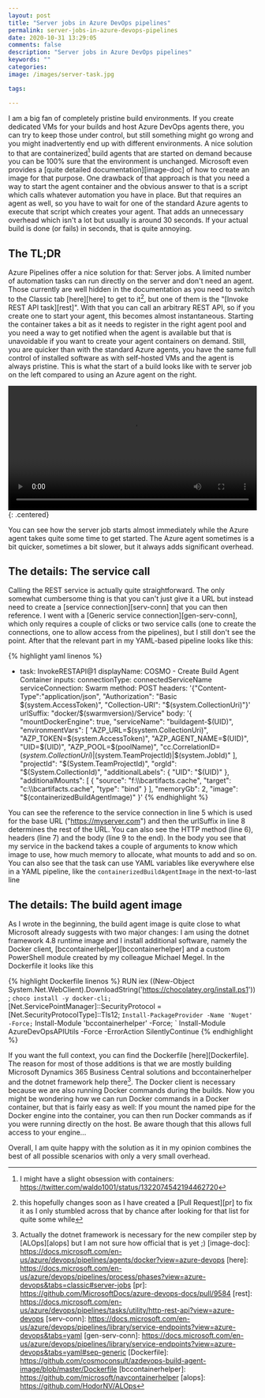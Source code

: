 ```yaml
---
layout: post
title: "Server jobs in Azure DevOps pipelines"
permalink: server-jobs-in-azure-devops-pipelines
date: 2020-10-31 13:29:05
comments: false
description: "Server jobs in Azure DevOps pipelines"
keywords: ""
categories:
image: /images/server-task.jpg

tags:

---
```


I am a big fan of completely pristine build environments. If you create dedicated VMs for your builds and host Azure DevOps agents there, you can try to keep those under control, but still something might go wrong and you might inadvertently end up with different environments. A nice solution to that are containerized[^1] build agents that are started on demand because you can be 100% sure that the environment is unchanged. Microsoft even provides a [quite detailed documentation][image-doc] of how to create an image for that purpose. One drawback of that approach is that you need a way to start the agent container and the obvious answer to that is a script which calls whatever automation you have in place. But that requires an agent as well, so you have to wait for one of the standard Azure agents to execute that script which creates your agent. That adds an unnecessary overhead which isn't a lot but usually is around 30 seconds. If your actual build is done (or fails) in seconds, that is quite annoying.

## The TL;DR
Azure Pipelines offer a nice solution for that: Server jobs. A limited number of automation tasks can run directly on the server and don't need an agent. Those currently are well hidden in the documentation as you need to switch to the Classic tab [here][here] to get to it[^2], but one of them is the "[Invoke REST API task][rest]". With that you can call an arbitrary REST API, so if you create one to start your agent, this becomes almost instantaneous. Starting the container takes a bit as it needs to register in the right agent pool and you need a way to get notified when the agent is available but that is unavoidable if you want to create your agent containers on demand. Still, you are quicker than with the standard Azure agents, you have the same full control of installed software as with self-hosted VMs and the agent is always pristine. This is what the start of a build looks like with te server job on the left compared to using an Azure agent on the right.

<video width="100%" controls>
  <source type="video/mp4" src="/images/server-tasks.mp4">
</video>
{: .centered}

You can see how the server job starts almost immediately while the Azure agent takes quite some time to get started. The Azure agent sometimes is a bit quicker, sometimes a bit slower, but it always adds significant overhead.

## The details: The service call
Calling the REST service is actually quite straightforward. The only somewhat cumbersome thing is that you can't just give it a URL but instead need to create a [service connection][serv-conn] that you can then reference. I went with a [Generic service connection][gen-serv-conn], which only requires a couple of clicks or two service calls (one to create the connections, one to allow access from the pipelines), but I still don't see the point. After that the relevant part in my YAML-based pipeline looks like this:

{% highlight yaml linenos %}
- task: InvokeRESTAPI@1
  displayName: COSMO - Create Build Agent Container
  inputs:
    connectionType:    connectedServiceName
    serviceConnection: Swarm
    method:            POST
    headers:           '{"Content-Type":"application/json", "Authorization": "Basic $(system.AccessToken)", "Collection-URI": "$(system.CollectionUri)"}'
    urlSuffix:         "docker/$(swarmversion)/Service"
    body: '{
        "mountDockerEngine":  true,
        "serviceName":        "buildagent-$(UID)",
        "environmentVars":    [
                                  "AZP_URL=$(system.CollectionUri)",
                                  "AZP_TOKEN=$(system.AccessToken)",
                                  "AZP_AGENT_NAME=$(UID)",
                                  "UID=$(UID)",
                                  "AZP_POOL=$(poolName)",
                                  "cc.CorrelationID=$(system.CollectionUri)|$(system.TeamProjectId)|$(system.JobId)"
                              ],
        "projectId":          "$(System.TeamProjectId)",
        "orgId":              "$(System.CollectionId)",
        "additionalLabels":   {
                                  "UID":  "$(UID)"
                              },
        "additionalMounts":   [
                                {
                                  "source": "f:\\bcartifacts.cache",
                                  "target": "c:\\bcartifacts.cache",
                                  "type": "bind"
                                }
                              ],
        "memoryGb":           2,
        "image":              "$(containerizedBuildAgentImage)"
      }'
{% endhighlight %}

You can see the reference to the service connection in line 5 which is used for the base URL ("https://myserver.com") and then the urlSuffix in line 8 determines the rest of the URL. You can also see the HTTP method (line 6), headers (line 7) and the body (line 9 to the end). In the body you see that my service in the backend takes a couple of arguments to know which image to use, how much memory to allocate, what mounts to add and so on. You can also see that the task can use YAML variables like everywhere else in a YAML pipeline, like the `containerizedBuildAgentImage` in the next-to-last line

## The details: The build agent image
As I wrote in the beginning, the build agent image is quite close to what Microsoft already suggests with two major changes: I am using the dotnet framework 4.8 runtime image and I install additional software, namely the Docker client, [bccontainerhelper][bccontainerhelper] and a custom PowerShell module created by my colleague Michael Megel. In the Dockerfile it looks like this

{% highlight Dockerfile linenos %}
RUN iex ((New-Object System.Net.WebClient).DownloadString('https://chocolatey.org/install.ps1')); `
    choco install -y docker-cli; `
    [Net.ServicePointManager]::SecurityProtocol = [Net.SecurityProtocolType]::Tls12; `
    Install-PackageProvider -Name 'Nuget' -Force; `
    Install-Module 'bccontainerhelper' -Force; `
    Install-Module AzureDevOpsAPIUtils -Force -ErrorAction SilentlyContinue
{% endhighlight %}

If you want the full context, you can find the Dockerfile [here][Dockerfile]. The reason for most of those additions is that we are mostly building Microsoft Dynamics 365 Business Central solutions and bccontainerhelper and the dotnet framework help there[^3]. The Docker client is necessary because we are also running Docker commands during the builds. Now you might be wondering how we can run Docker commands in a Docker container, but that is fairly easy as well: If you mount the named pipe for the Docker engine into the container, you can then run Docker commands as if you were running directly on the host. Be aware though that this allows full access to your engine...

Overall, I am quite happy with the solution as it in my opinion combines the best of all possible scenarios with only a very small overhead.

[^1]: I might have a slight obsession with containers: https://twitter.com/waldo1001/status/1322074542194462720
[^2]: this hopefully changes soon as I have created a [Pull Request][pr] to fix it as I only stumbled across that by chance after looking for that list for quite some while
[^3]: Actually the dotnet framework is necessary for the new compiler step by [ALOps][alops] but I am not sure how official that is yet ;)
[image-doc]: https://docs.microsoft.com/en-us/azure/devops/pipelines/agents/docker?view=azure-devops
[here]: https://docs.microsoft.com/en-us/azure/devops/pipelines/process/phases?view=azure-devops&tabs=classic#server-jobs
[pr]: https://github.com/MicrosoftDocs/azure-devops-docs/pull/9584
[rest]: https://docs.microsoft.com/en-us/azure/devops/pipelines/tasks/utility/http-rest-api?view=azure-devops
[serv-conn]: https://docs.microsoft.com/en-us/azure/devops/pipelines/library/service-endpoints?view=azure-devops&tabs=yaml
[gen-serv-conn]: https://docs.microsoft.com/en-us/azure/devops/pipelines/library/service-endpoints?view=azure-devops&tabs=yaml#sep-generic
[Dockerfile]: https://github.com/cosmoconsult/azdevops-build-agent-image/blob/master/Dockerfile
[bccontainerhelper]: https://github.com/microsoft/navcontainerhelper
[alops]: https://github.com/HodorNV/ALOps